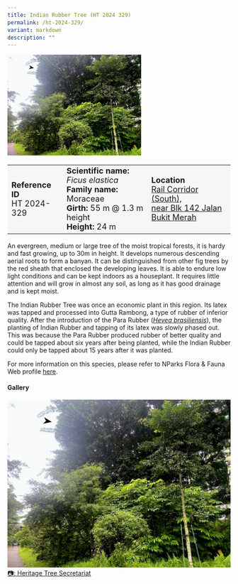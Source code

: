 ```yaml
---
title: Indian Rubber Tree (HT 2024 329)
permalink: /ht-2024-329/
variant: markdown
description: ""
---
```

<div class="isomer-image-wrapper">
<img style="width: 60%" src="/images/Heritage_trees_photos/ficela_ht2024-329_temp.jpg">
</div><table style="minWidth: 100px; font-size: 18px; background: #F4F6F7">
<tbody><tr>
<td rowspan="1" colspan="1">
<strong>Reference ID</strong>
<br>HT 2024-329
</td>
<td rowspan="1" colspan="1">
	<strong>Scientific name:</strong> <em>Ficus elastica</em>
<br><strong>Family name: </strong>Moraceae
<br><strong>Girth: </strong>55 m @ 1.3 m height
<br><strong>Height: </strong>24 m
</td>
<td rowspan="1" colspan="1">
<strong>Location</strong><a href="https://www.onemap.gov.sg/?lat=1.2769459&amp;lng=103.8277447">
 <br>Rail Corridor (South),<br>near Blk 142 Jalan Bukit Merah</a>
</td>
</tr>
</tbody>
</table>
<p>An evergreen, medium or large tree of the moist tropical forests, it is hardy and fast growing, up to 30m in height. It develops numerous descending aerial roots to form a banyan. It can be distinguished from other fig trees by the red sheath that enclosed the developing leaves. It is able to endure low light conditions and can be kept indoors as a houseplant. It requires little attention and will grow in almost any soil, as long as it has good drainage and is kept moist.</p>
  
<p>The Indian Rubber Tree was once an economic plant in this region. Its latex was tapped and processed into Gutta Rambong, a type of rubber of inferior quality. After the introduction of the Para Rubber (<a href="https://www.nparks.gov.sg/florafaunaweb/flora/2/9/2953"><em>Hevea brasiliensis</em></a>), the planting of Indian Rubber and tapping of its latex was slowly phased out. This was because the Para Rubber produced rubber of better quality and could be tapped about six years after being planted, while the Indian Rubber could only be tapped about 15 years after it was planted.</p>

<p>For more information on this species, please refer to NParks Flora &amp; Fauna Web profile <a href="https://www.nparks.gov.sg/florafaunaweb/flora/2/9/2906">here</a>.</p>

<h4><b>Gallery</b></h4>
<div class="isomer-card-grid">
<a href="/images/Heritage_trees_photos/ficela_ht2024-329_temp.jpg" class="isomer-card">
<div class="isomer-card-image">
<div class="isomer-image-wrapper"><img src="/images/Heritage_trees_photos/ficela_ht2024-329_temp.jpg"></div></div>
<div class="isomer-card-body"><div class="isomer-card-description">📷: Heritage Tree Secretariat</div></div></a><br></div>
